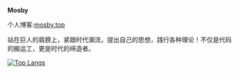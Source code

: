 **Mosby**

个人博客:[mosby.top](www.mosby.top)  

站在巨人的肩膀上，紧跟时代潮流，提出自己的思想，践行各种理论！不仅是代码的搬运工，更是时代的缔造者。  

[![Top Langs](https://github-readme-stats.vercel.app/api/top-langs/?username=mosbyxsy)](https://github.com/mosbyxsy/)


